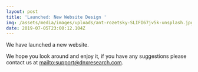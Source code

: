 ```yaml
---
layout: post
title: 'Launched: New Website Design '
img: /assets/media/images/uploads/ant-rozetsky-SLIFI67jv5k-unsplash.jpg
date: 2019-07-05T23:00:12.104Z
---
```

We have launched a new website. 

We hope you look around and enjoy it, if you have any suggestions please contact us at <mailto:support@dnxresearch.com>.
